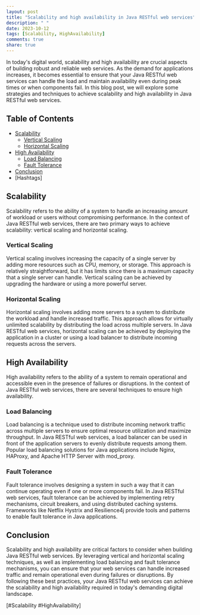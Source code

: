 ```yaml
---
layout: post
title: "Scalability and high availability in Java RESTful web services"
description: " "
date: 2023-10-12
tags: [Scalability, HighAvailability]
comments: true
share: true
---
```


In today's digital world, scalability and high availability are crucial aspects of building robust and reliable web services. As the demand for applications increases, it becomes essential to ensure that your Java RESTful web services can handle the load and maintain availability even during peak times or when components fail. In this blog post, we will explore some strategies and techniques to achieve scalability and high availability in Java RESTful web services.

## Table of Contents

- [Scalability](#scalability)
  - [Vertical Scaling](#vertical-scaling)
  - [Horizontal Scaling](#horizontal-scaling)
- [High Availability](#high-availability)
  - [Load Balancing](#load-balancing)
  - [Fault Tolerance](#fault-tolerance)
- [Conclusion](#conclusion)
- [Hashtags]

## Scalability

Scalability refers to the ability of a system to handle an increasing amount of workload or users without compromising performance. In the context of Java RESTful web services, there are two primary ways to achieve scalability: vertical scaling and horizontal scaling.

### Vertical Scaling

Vertical scaling involves increasing the capacity of a single server by adding more resources such as CPU, memory, or storage. This approach is relatively straightforward, but it has limits since there is a maximum capacity that a single server can handle. Vertical scaling can be achieved by upgrading the hardware or using a more powerful server.

### Horizontal Scaling

Horizontal scaling involves adding more servers to a system to distribute the workload and handle increased traffic. This approach allows for virtually unlimited scalability by distributing the load across multiple servers. In Java RESTful web services, horizontal scaling can be achieved by deploying the application in a cluster or using a load balancer to distribute incoming requests across the servers.

## High Availability

High availability refers to the ability of a system to remain operational and accessible even in the presence of failures or disruptions. In the context of Java RESTful web services, there are several techniques to ensure high availability.

### Load Balancing

Load balancing is a technique used to distribute incoming network traffic across multiple servers to ensure optimal resource utilization and maximize throughput. In Java RESTful web services, a load balancer can be used in front of the application servers to evenly distribute requests among them. Popular load balancing solutions for Java applications include Nginx, HAProxy, and Apache HTTP Server with mod_proxy.

### Fault Tolerance

Fault tolerance involves designing a system in such a way that it can continue operating even if one or more components fail. In Java RESTful web services, fault tolerance can be achieved by implementing retry mechanisms, circuit breakers, and using distributed caching systems. Frameworks like Netflix Hystrix and Resilience4j provide tools and patterns to enable fault tolerance in Java applications.

## Conclusion

Scalability and high availability are critical factors to consider when building Java RESTful web services. By leveraging vertical and horizontal scaling techniques, as well as implementing load balancing and fault tolerance mechanisms, you can ensure that your web services can handle increased traffic and remain operational even during failures or disruptions. By following these best practices, your Java RESTful web services can achieve the scalability and high availability required in today's demanding digital landscape.

[#Scalability #HighAvailability]